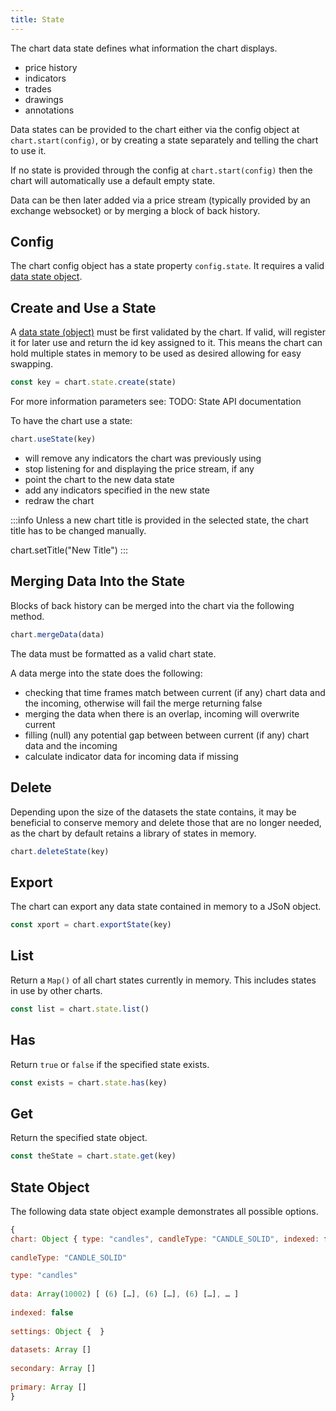 ```yaml
---
title: State
---
```


The chart data state defines what information the chart displays. 

* price history
* indicators
* trades
* drawings
* annotations

Data states can be provided to the chart either via the config object at ``chart.start(config)``, or by creating a state separately and telling the chart to use it.

If no state is provided through the config at ``chart.start(config)`` then the chart will automatically use a default empty state.

Data can be then later added via a price stream (typically provided by an exchange websocket) or by merging a block of back history.

## Config

The chart config object has a state property ``config.state``. It requires a valid [data state object](#state-object). 

## Create and Use a State

A [data state (object)](#state-object) must be first validated by the chart. If valid, will register it for later use and return the id key assigned to it. This means the chart can hold multiple states in memory to be used as desired allowing for easy swapping.

```javascript
const key = chart.state.create(state)
```
For more information parameters see: TODO: State API documentation

To have the chart use a state:

```javascript
chart.useState(key)
```
* will remove any indicators the chart was previously using
* stop listening for and displaying the price stream, if any
* point the chart to the new data state
* add any indicators specified in the new state
* redraw the chart

:::info
Unless a new chart title is provided in the selected state, the chart title has to be changed manually.

chart.setTitle("New Title")
:::

## Merging Data Into the State

Blocks of back history can be merged into the chart via the following method.

```javascript
chart.mergeData(data)
```
The data must be formatted as a valid chart state.

A data merge into the state does the following:

* checking that time frames match between current (if any) chart data and the incoming, otherwise will fail the merge returning false
* merging the data when there is an overlap, incoming will overwrite current
* filling (null) any potential gap between between current (if any) chart data and the incoming
* calculate indicator data for incoming data if missing

## Delete

Depending upon the size of the datasets the state contains, it may be beneficial to conserve memory and delete those that are no longer needed, as the chart by default retains a library of states in memory.

```javascript
chart.deleteState(key)
```

## Export

The chart can export any data state contained in memory to a JSoN object.

```javascript
const xport = chart.exportState(key)
```

## List

Return a ``Map()`` of all chart states currently in memory. This includes states in use by other charts.

```javascript
const list = chart.state.list()
```

## Has

Return ``true`` or ``false`` if the specified state exists.

```javascript
const exists = chart.state.has(key)
```

## Get

Return the specified state object.

```javascript
const theState = chart.state.get(key)
```

## State Object

The following data state object example demonstrates all possible options.

```javascript
{​​
chart: Object { type: "candles", candleType: "CANDLE_SOLID", indexed: false, … }
​​​
candleType: "CANDLE_SOLID"

type: "candles"
​​​
data: Array(10002) [ (6) […], (6) […], (6) […], … ]
​​​
indexed: false
​​​​
settings: Object {  }
​​​​​​​
datasets: Array []
​​
secondary: Array []
​​
primary: Array []
}
```